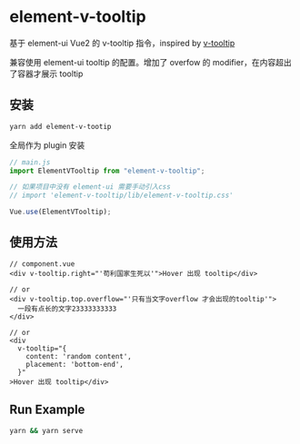 # element-v-tooltip

基于 element-ui Vue2 的 v-tooltip 指令，inspired by [v-tooltip](https://github.com/Akryum/v-tooltip.git)

兼容使用 element-ui tooltip 的配置。增加了 overfow 的 modifier，在内容超出了容器才展示 tooltip

## 安装

```bash
yarn add element-v-tootip
```

全局作为 plugin 安装

```javascript
// main.js
import ElementVTooltip from "element-v-tooltip";

// 如果项目中没有 element-ui 需要手动引入css 
// import 'element-v-tooltip/lib/element-v-tooltip.css'

Vue.use(ElementVTooltip);
```

## 使用方法

```vue
// component.vue
<div v-tooltip.right="'苟利国家生死以'">Hover 出现 tooltip</div>

// or
<div v-tooltip.top.overflow="'只有当文字overflow 才会出现的tooltip'">
  一段有点长的文字23333333333
</div>

// or
<div
  v-tooltip="{
    content: 'random content',
    placement: 'bottom-end',
  }"
>Hover 出现 tooltip</div>
```

## Run Example

```bash
yarn && yarn serve
```

